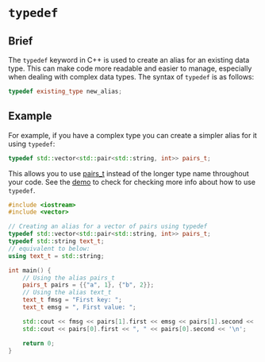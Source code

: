 



# `typedef`

## Brief 

The `typedef` keyword in C++ is used to create an alias for an existing data type. This can make code more readable and easier to manage, especially when dealing with complex data types. The syntax of `typedef` is as follows:

```c++
typedef existing_type new_alias;
```



## Example

For example, if you have a complex type you can create a simpler alias for it using `typedef`:

```c++
typedef std::vector<std::pair<std::string, int>> pairs_t;
```

This allows you to use [pairs_t](vscode-file://vscode-app/d:/Programs/VScode/resources/app/out/vs/code/electron-sandbox/workbench/workbench.html) instead of the longer type name throughout your code. See the [demo](~/cworkshop/cpphello/3_Typedef/typedef_demo.cpp) to check for checking more info about how to use `typedef`.

```c++
#include <iostream>
#include <vector>

// Creating an alias for a vector of pairs using typedef
typedef std::vector<std::pair<std::string, int>> pairs_t;
typedef std::string text_t;
// equivalent to below:
using text_t = std::string;

int main() {
    // Using the alias pairs_t
    pairs_t pairs = {{"a", 1}, {"b", 2}};
    // Using the alias text_t
    text_t fmsg = "First key: ";
    text_t emsg = ", First value: ";

    std::cout << fmsg << pairs[1].first << emsg << pairs[1].second << '\n';
    std::cout << pairs[0].first << ", " << pairs[0].second << '\n';

    return 0;
}
```

